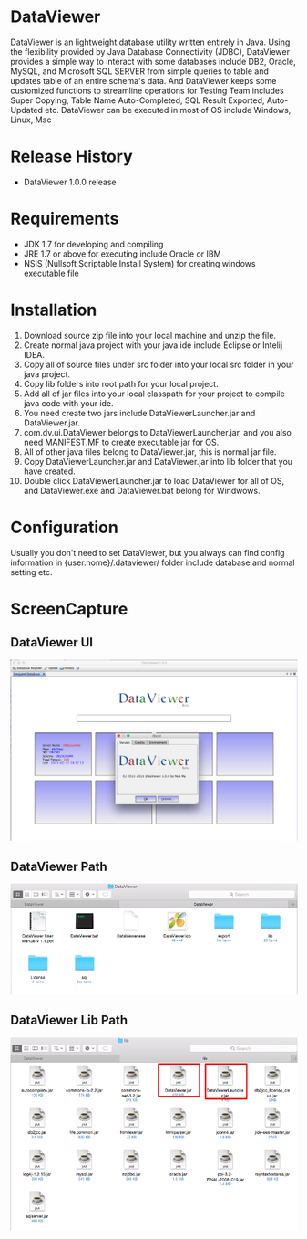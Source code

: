 # DataViewer
DataViewer is an lightweight database utility written entirely in Java. Using the flexibility provided by Java Database Connectivity (JDBC), DataViewer provides a simple way to interact with some databases include DB2, Oracle, MySQL, and Microsoft SQL SERVER from simple queries to table and updates table of an entire schema's data. And DataViewer keeps some customized functions to streamline operations for Testing Team includes Super Copying, Table Name Auto-Completed, SQL Result Exported, Auto-Updated etc. DataViewer can be executed in most of OS include Windows, Linux, Mac

# Release History
  - DataViewer 1.0.0 release

# Requirements
  - JDK 1.7 for developing and compiling
  - JRE 1.7 or above for executing include Oracle or IBM
  - NSIS (Nullsoft Scriptable Install System) for creating windows executable file

# Installation
  1. Download source zip file into your local machine and unzip the file.
  2. Create normal java project with your java ide include Eclipse or Intelij IDEA.
  3. Copy all of source files under src folder into your local src folder in your java project.
  4. Copy lib folders into root path for your local project.
  5. Add all of jar files into your local classpath for your project to compile java code with your ide.
  6. You need create two jars include DataViewerLauncher.jar and DataViewer.jar.
  7. com.dv.ui.DataViewer belongs to DataViewerLauncher.jar, and you also need MANIFEST.MF to create executable jar for OS.
  8. All of other java files belong to DataViewer.jar, this is normal jar file.
  9. Copy DataViewerLauncher.jar and DataViewer.jar into lib folder that you have created.
  10. Double click DataViewerLauncher.jar to load DataViewer for all of OS, and DataViewer.exe and DataViewer.bat belong for Windwows.

# Configuration
Usually you don't need to set DataViewer, but you always can find config information in {user.home}/.dataviewer/ folder include database and normal setting etc.

# ScreenCapture

## DataViewer UI
![DataViewer UI](https://github.com/PandaSense/DataViewer/raw/master/screencapture/DataViewer_UI.png)
## DataViewer Path
![DataViewer Path](https://github.com/PandaSense/DataViewer/raw/master/screencapture/DataViewer_path.png)
## DataViewer Lib Path
![DataViewer Lib Path](https://github.com/PandaSense/DataViewer/raw/master/screencapture/DataViewer_lib.png)

